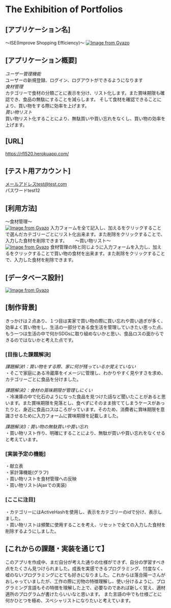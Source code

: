 # The Exhibition of Portfolios

## [アプリケーション名]	
〜ISE(Improve Shopping Efficiency)〜
[![Image from Gyazo](https://i.gyazo.com/416aeae2225bc39d69b75c5eb6b16c5a.jpg)](https://gyazo.com/416aeae2225bc39d69b75c5eb6b16c5a)
## [アプリケーション概要]
*ユーザー管理機能*  
ユーザーの新規登録、ログイン、ログアウトができるようになります  
*食材管理*  
カテゴリーで食材の分類ごとに表示を分け、リスト化します。また賞味期限も確認でき、食品の無駄にすることを減らします。
そして食材を確認できることにより、買い物をする際に効率を上げます。  
*買い物リスト*  
買い物リスト化することにより、無駄買いや買い忘れをなくし、買い物の効率を上げます。  
## [URL]
https://rfl520.herokuapp.com/
## [テスト用アカウント]	
メールアドレスtest@test.com  
パスワードtest12  
## [利用方法]
〜食材管理〜  
[![Image from Gyazo](https://i.gyazo.com/05fdd7d2a5117a56d54d6c3812b1f5c1.gif)](https://gyazo.com/05fdd7d2a5117a56d54d6c3812b1f5c1)
入力フォームを全て記入し、加えるをクリックすることで選んだカテゴリーごとにリスト化出来ます。また削除をクリックすることで、入力した食材を削除できます。　　
〜買い物リスト〜  
[![Image from Gyazo](https://i.gyazo.com/913ee4e4eb7711a20ba133263d836ec4.gif)](https://gyazo.com/913ee4e4eb7711a20ba133263d836ec4)
  食材管理の時と同じように入力フォームを入力し、加えるをクリックすることで買い物の食材を出来ます。また削除をクリックすることで、入力した食材を削除できます。　　
## [データベース設計]
[![Image from Gyazo](https://i.gyazo.com/2151b34943a069d280dde0036b4b418b.png)](https://gyazo.com/2151b34943a069d280dde0036b4b418b)  
## [制作背景]  
きっかけは２点あり、１つ目は実家で買い物の際に買い忘れや買い過ぎが多く、効率よく買い物をし、生活の一部分である食生活を管理していきたい思った点、
もう一つは生活の中で何かSDGsに取り組めないかと思い、食品ロスの面からできるのではないかと考えた点です。
### [目指した課題解決]
*課題解決1：買い物をする際、家に何が残っているか覚えていない*  
・そこで家庭にある冷蔵庫をイメージに管理し、わかりやすく見やすさを求め、カテゴリーごとに食品を分けました。  

*課題解決2：食材の賞味期限が管理しにくい*  
・冷凍庫の中で化石のようになった食品を見つけた話など聞いたことがあると思います。また賞味期限を見落とし、食べずにそのまま捨ててしまうケースがあったりと、身近に食品ロスはころがっています。そのため、消費者に賞味期限を意識させるために入力フォームに賞味期限を記載しました。

*課題解決3：買い物の無駄買いや買い忘れ*  
・買い物リスト作り、明確にすることにより、無駄が買いや買い忘れをなくせると考えています。
### [実装予定の機能]
・献立表  
・家計簿機能(グラフ)  
・買い物リストを食材管理への反映  
・買い物リスト(Ajaxでの実装)  
### [ここに注目]
・カテゴリーにはActiveHashを使用し、表示をカテゴリーのidで分け、表示しました。  
・買い物リストは頻繁に使用することを考え、リセットで全ての入力した食材を削除するようにしました。
## [これからの課題・実装を通じて】  
このアプリを作成中、まだ自分が考えた通りの仕様ができず、自分の学習すべき点をたくさん見つけられました。成長を実感できるプログラミング、忖度なく、嘘のないプログラミングにとても好きになりました。これからは落合陽一さんがおしゃっていましたが、工作の際に刃物の特徴理解し、使い分けるように、プログラミング言語もその特徴を理解した上で、必要なのであれば新しく覚え、適材適所のプログラムが書けたらいいなと思います。
また言語の中でも仕様ごとに何かひとつを極め、スペシャリストになりたいと考えています。
